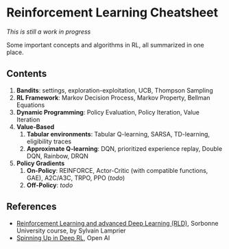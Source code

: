 # Reinforcement Learning Cheatsheet
_This is still a work in progress_

Some important concepts and algorithms in RL, all summarized in one place.

## Contents
1. **Bandits**: settings, exploration-exploitation, UCB, Thompson Sampling
1. **RL Framework**: Markov Decision Process, Markov Property, Bellman Equations
1. **Dynamic Programming**: Policy Evaluation, Policy Iteration, Value Iteration
1. **Value-Based**
   1. **Tabular environments**: Tabular Q-learning, SARSA, TD-learning, eligibility traces
   1. **Approximate Q-learning**: DQN, prioritized experience replay, Double DQN, Rainbow, DRQN
1. **Policy Gradients**
   1. **On-Policy**: REINFORCE, Actor-Critic (with compatible functions, GAE), A2C/A3C, TRPO, PPO (_todo_)
   1. **Off-Policy**: _todo_

## References
- [Reinforcement Learning and advanced Deep Learning (RLD)](https://dac.lip6.fr/master/rladl/), Sorbonne University course, by Sylvain Lamprier
- [Spinning Up in Deep RL](https://spinningup.openai.com/en/latest/index.html), Open AI
